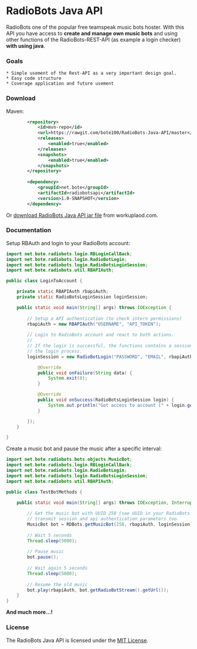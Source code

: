 # RadioBots Java API

RadioBots one of the popular free teamspeak music bots hoster. With this API you have access to **create and manage own 
music bots** and using other functions of the RadioBots-REST-API (as example a login checker) **with using java**.

### Goals
    * Simple usement of the Rest-API as a very important design goal.
    * Easy code structure
    * Coverage application and future usement
    
### Download

Maven:
```xml
        <repository>
            <id>mvn-repo</id>
            <url>https://rawgit.com/bote100/RadioBots-Java-API/master</url>
            <releases>
                <enabled>true</enabled>
            </releases>
            <snapshots>
                <enabled>true</enabled>
            </snapshots>
        </repository>
        
        <dependency>
            <groupId>net.bote</groupId>
            <artifactId>radiobotsapi</artifactId>
            <version>1.0-SNAPSHOT</version>
        </dependency>
```

Or [download RadioBots Java API jar file](https://workupload.com/file/nssDpG96) from workuplaod.com.

### Documentation

Setup RBAuth and login to your RadioBots account:

````java
import net.bote.radiobots.login.RBLoginCallBack;
import net.bote.radiobots.login.RadioBotLogin;
import net.bote.radiobots.login.RadioBotsLoginSession;
import net.bote.radiobots.util.RBAPIAuth;

public class LoginToAccount {

    private static RBAPIAuth rbapiAuth;
    private static RadioBotsLoginSession loginSession;

    public static void main(String[] args) throws IOException {
        
        // Setup a API authentication (to check intern permissions)
        rbapiAuth = new RBAPIAuth("USERNAME", "API_TOKEN");
        
        // Login to RadioBots account and react to both actions.
        //
        // If the login is successful, the functions contains a session object. This class contains all values of
        // the login process.
        loginSession = new RadioBotLogin("PASSWORD", "EMAIL", rbapiAuth).login(new RBLoginCallBack() {

            @Override
            public void onFailure(String data) {
                System.exit(0);
            }

            @Override
            public void onSuccess(RadioBotsLoginSession login) {
                System.out.println("Got access to account (" + login.getUserid() + ") => " + login.getRadioBotLogin().getEmail());
            }

        });
    }

}
````

Create a music bot and pause the music after a specific interval:

````java
import net.bote.radiobots.bots.objects.MusicBot;
import net.bote.radiobots.login.RBLoginCallBack;
import net.bote.radiobots.login.RadioBotLogin;
import net.bote.radiobots.login.RadioBotsLoginSession;
import net.bote.radiobots.util.RBAPIAuth;

public class TestBotMethods {

    public static void main(String[] args) throws IOException, InterruptedException {
        
        // Get the music bot with UUID 258 (see UUID in your RadioBots Interface)
        // transmit session and api authentication parameters too.
        MusicBot bot = RDBots.getMusicBot(258, rbapiAuth, loginSession);
        
        // Wait 5 seconds
        Thread.sleep(5000);
        
        // Pause music
        bot.pause();
        
        // Wait again 5 seconds
        Thread.sleep(5000);
        
        // Resume the old music
        bot.play(rbapiAuth, bot.getRadioBotStream().getUrl());
    }
}
````

**And much more...!**

### License

The RadioBots Java API is licensed under the [MIT License](LICENSE).
